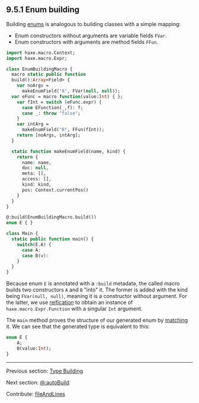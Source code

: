 ## 9.5.1 Enum building

Building [enums](types-enum-instance.md) is analogous to building classes with a simple mapping:



* Enum constructors without arguments are variable fields `FVar`.
* Enum constructors with arguments are method fields `FFun`.





```haxe
import haxe.macro.Context;
import haxe.macro.Expr;

class EnumBuildingMacro {
  macro static public function
  build():Array<Field> {
    var noArgs =
      makeEnumField("A", FVar(null, null));
  var eFunc = macro function(value:Int) { };
    var fInt = switch (eFunc.expr) {
      case EFunction(_,f): f;
      case _: throw "false";
    }
    var intArg =
      makeEnumField("B", FFun(fInt));
    return [noArgs, intArg];
  }

  static function makeEnumField(name, kind) {
    return {
      name: name,
      doc: null,
      meta: [],
      access: [],
      kind: kind,
      pos: Context.currentPos()
    }
  }
}
```
```haxe
@:build(EnumBuildingMacro.build())
enum E { }

class Main {
  static public function main() {
    switch(E.A) {
      case A:
      case B(v):
    }
  }
}
```

Because enum `E` is annotated with a `:build` metadata, the called macro builds two constructors `A` and `B` "into" it. The former is added with the kind being `FVar(null, null)`, meaning it is a constructor without argument. For the latter, we use [reification](macro-reification-expression.md) to obtain an instance of `haxe.macro.Expr.Function` with a singular `Int` argument.

The `main` method proves the structure of our generated enum by [matching](lf-pattern-matching.md) it. We can see that the generated type is equivalent to this:

```haxe
enum E {
	A;
	B(value:Int);
}
```

---

Previous section: [Type Building](macro-type-building.md)

Next section: [@:autoBuild](macro-auto-build.md)

Contribute: [fileAndLines](https://github.com/HaxeFoundation/HaxeManual/blob/master/09-macros.tex#L193-193)